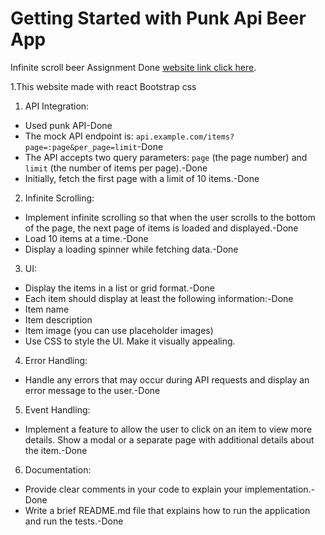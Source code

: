 # Getting Started with Punk Api Beer App

Infinite scroll beer Assignment Done [website link click here](https://infinite-scroll-beer.netlify.app/).

1.This website made with react Bootstrap css

1. API Integration:

- Used punk API-Done
- The mock API endpoint is: `api.example.com/items?page=:page&per_page=limit`-Done
- The API accepts two query parameters: `page` (the page number) and `limit` (the number of items per page).-Done
- Initially, fetch the first page with a limit of 10 items.-Done

2. Infinite Scrolling:

- Implement infinite scrolling so that when the user scrolls to the bottom of the page, the next page of items is loaded and displayed.-Done
- Load 10 items at a time.-Done
- Display a loading spinner while fetching data.-Done

3. UI:

- Display the items in a list or grid format.-Done
- Each item should display at least the following information:-Done
- Item name
- Item description
- Item image (you can use placeholder images)
- Use CSS to style the UI. Make it visually appealing.

4. Error Handling:

- Handle any errors that may occur during API requests and display an error message to the user.-Done

5. Event Handling:

- Implement a feature to allow the user to click on an item to view more details. Show a modal or a separate page with additional details about the item.-Done

6. Documentation:

- Provide clear comments in your code to explain your implementation.-Done
- Write a brief README.md file that explains how to run the application and run the tests.-Done
